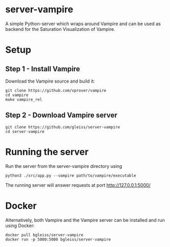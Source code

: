 # server-vampire
A simple Python-server which wraps around Vampire and can be used as backend for the Saturation Visualization of Vampire.

# Setup
## Step 1 - Install Vampire
Download the Vampire source and build it:
```
git clone https://github.com/vprover/vampire
cd vampire
make vampire_rel
```

## Step 2 - Download Vampire server
```
git clone https://github.com/gleiss/server-vampire
cd server-vampire
```

# Running the server
Run the server from the server-vampire directory using
```
python3 ./src/app.py --vampire path/to/vampire/executable
```

The running server will answer requests at port http://127.0.0.1:5000/

# Docker
Alternatively, both Vampire and the Vampire server can be installed and run using Docker:
```
docker pull bgleiss/server-vampire
docker run -p 5000:5000 bgleiss/server-vampire
```
